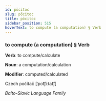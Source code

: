 ```yaml
---
id: pöcitoc
slug: pöcitoc
title: pöcitoc
sidebar_position: 515
hoverText: to compute (a computation) § Verb
---
```


### to compute (a computation) § Verb

**Verb**: to compute/calculate

**Noun**: a computation/calculation

**Modifier**: computed/calculated

Czech počítač [ˈpot͡ʃiːtat͡ʃ]

*Balto-Slavic Language Family*